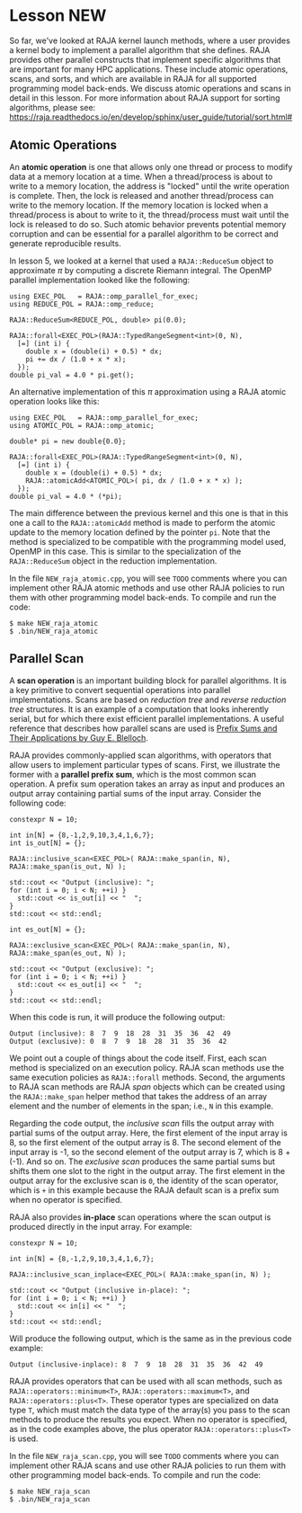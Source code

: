 # Lesson NEW

So far, we've looked at RAJA kernel launch methods, where a user provides a 
kernel body to implement a parallel algorithm that she defines. RAJA provides other
parallel constructs that implement specific algorithms that are important for many HPC
applications. These include atomic operations, scans, and sorts, and
which are available in RAJA for all supported programming model back-ends.
We discuss atomic operations and scans in detail in this lesson. For more information
about RAJA support for sorting algorithms, please see:
https://raja.readthedocs.io/en/develop/sphinx/user_guide/tutorial/sort.html#

## Atomic Operations

An **atomic operation** is one that allows only one thread or process to modify data
at a memory location at a time. When a thread/process is about to write to a memory
location, the address is "locked" until the write operation is complete. Then, the
lock is released and another thread/process can write to the memory location. If the
memory location is locked when a thread/process is about to write to it, the
thread/process must wait until the lock is released to do so. Such atomic behavior
prevents potential memory corruption and can be essential for a parallel algorithm
to be correct and generate reproducible results.

In lesson 5, we looked at a kernel that used a `RAJA::ReduceSum` object to 
approximate $\pi$ by computing a discrete Riemann integral. The OpenMP parallel
implementation looked like the following:

```
using EXEC_POL   = RAJA::omp_parallel_for_exec;
using REDUCE_POL = RAJA::omp_reduce; 

RAJA::ReduceSum<REDUCE_POL, double> pi(0.0);

RAJA::forall<EXEC_POL>(RAJA::TypedRangeSegment<int>(0, N),
  [=] (int i) {
    double x = (double(i) + 0.5) * dx;
    pi += dx / (1.0 + x * x);
  });
double pi_val = 4.0 * pi.get();
```

An alternative implementation of this $\pi$ approximation using a RAJA atomic operation
looks like this:

```
using EXEC_POL   = RAJA::omp_parallel_for_exec;
using ATOMIC_POL = RAJA::omp_atomic;

double* pi = new double{0.0};

RAJA::forall<EXEC_POL>(RAJA::TypedRangeSegment<int>(0, N),
  [=] (int i) {
    double x = (double(i) + 0.5) * dx;
    RAJA::atomicAdd<ATOMIC_POL>( pi, dx / (1.0 + x * x) );
  });
double pi_val = 4.0 * (*pi);
```

The main difference between the previous kernel and this one is that in this one a
call to the `RAJA::atomicAdd` method is made to perform the atomic update to the
memory location defined by the pointer `pi`. Note that the method is specialized
to be compatible with the programming model used, OpenMP in this case. This is 
similar to the specialization of the `RAJA::ReduceSum` object in the reduction
implementation.

In the file `NEW_raja_atomic.cpp`, you will see `TODO` comments where you can
implement other RAJA atomic methods and use other RAJA policies to run them 
with other programming model back-ends. To compile and run the code:

```
$ make NEW_raja_atomic
$ .bin/NEW_raja_atomic
```

## Parallel Scan

A **scan operation** is an important building block for parallel algorithms. It is
a key primitive to convert sequential operations into parallel implementations.
Scans are based on *reduction tree* and *reverse reduction tree* structures. It is
an example of a computation that looks inherently serial, but for which there exist
efficient parallel implementations. A useful reference that describes how parallel
scans are used is [Prefix Sums and Their Applications by Guy E. Blelloch](https://www.cs.cmu.edu/~guyb/papers/Ble93.pdf).

RAJA provides commonly-applied scan algorithms, with operators that allow users to
implement particular types of scans. First, we illustrate the former with a 
**parallel prefix sum**, which is the most common scan operation. A prefix sum
operation takes an array as input and produces an output array containing partial 
sums of the input array. Consider the following code:

```
constexpr N = 10;

int in[N] = {8,-1,2,9,10,3,4,1,6,7};
int is_out[N] = {};

RAJA::inclusive_scan<EXEC_POL>( RAJA::make_span(in, N), RAJA::make_span(is_out, N) );

std::cout << "Output (inclusive): "; 
for (int i = 0; i < N; ++i) }
  std::cout << is_out[i] << "  ";
}
std::cout << std::endl;

int es_out[N] = {};

RAJA::exclusive_scan<EXEC_POL>( RAJA::make_span(in, N), RAJA::make_span(es_out, N) );

std::cout << "Output (exclusive): "; 
for (int i = 0; i < N; ++i) }
  std::cout << es_out[i] << "  ";
}
std::cout << std::endl;
```

When this code is run, it will produce the following output:
```
Output (inclusive): 8  7  9  18  28  31  35  36  42  49
Output (exclusive): 0  8  7  9  18  28  31  35  36  42
```

We point out a couple of things about the code itself. First, each scan method
is specialized on an execution policy. RAJA scan methods use the same execution
policies as `RAJA::forall` methods. Second, the arguments to RAJA scan methods are RAJA
*span* objects which can be created using the `RAJA::make_span` helper method that
takes the address of an array element and the number of elements in the span; i.e.,
`N` in this example.

Regarding the code output, the *inclusive scan* fills the output array with partial
sums of the output array. Here, the first element of the input array is 8, so the
first element of the output array is 8. The second element of the input array is
-1, so the second element of the output array is 7, which is 8 + (-1). And so on.
The *exclusive scan* produces the same partial sums but shifts them one slot to the 
right in the output array. The first element in the output array for the exclusive
scan is `0`, the identity of the scan operator, which is `+` in this example because
the RAJA default scan is a prefix sum when no operator is specified.

RAJA also provides **in-place** scan operations where the scan output is produced
directly in the input array. For example:

```
constexpr N = 10;

int in[N] = {8,-1,2,9,10,3,4,1,6,7};

RAJA::inclusive_scan_inplace<EXEC_POL>( RAJA::make_span(in, N) );

std::cout << "Output (inclusive in-place): ";
for (int i = 0; i < N; ++i) }
  std::cout << in[i] << "  ";
}
std::cout << std::endl;
```

Will produce the following output, which is the same as in the previous code example:
```
Output (inclusive-inplace): 8  7  9  18  28  31  35  36  42  49
```

RAJA provides operators that can be used with all scan methods, such as
`RAJA::operators::minimum<T>`, `RAJA::operators::maximum<T>`, and
`RAJA::operators::plus<T>`. These operator types are specialized on data type `T`,
which must match the data type of the array(s) you pass to the scan methods to produce
the results you expect. When no operator is specified, as in the code examples above,
the plus operator `RAJA::operators::plus<T>` is used.

In the file `NEW_raja_scan.cpp`, you will see `TODO` comments where you can implement
other RAJA scans and use other RAJA policies to run them with other programming model
back-ends. To compile and run the code:

```
$ make NEW_raja_scan
$ .bin/NEW_raja_scan
```
